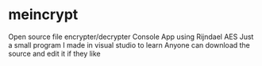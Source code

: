 # meincrypt
Open source file encrypter/decrypter
Console App using Rijndael AES
Just a small program I made in visual studio to learn
Anyone can download the source and edit it if they like
